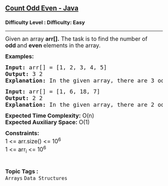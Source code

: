 <h2><a href="https://www.geeksforgeeks.org/problems/count-odd-even-java/1?page=1&category=Arrays&difficulty=Easy&status=unsolved&sortBy=submissions">Count Odd Even - Java</a></h2><h3>Difficulty Level : Difficulty: Easy</h3><hr><div class="problems_problem_content__Xm_eO"><p><span style="font-size: 18px;">Given an array <strong>arr[].</strong> The task is to find the number of <strong>odd&nbsp;</strong>and <strong>even&nbsp;</strong>elements in the array.</span></p>
<p><strong><span style="font-size: 18px;">Examples:</span></strong></p>
<pre><span style="font-size: 18px;"><strong>Input: </strong>arr[] = [1, 2, 3, 4, 5]</span>
<span style="font-size: 18px;"><strong>Output: </strong>3 2</span>
<span style="font-size: 18px;"><strong>Explanation: </strong>In the given array, there are 3 odd elements (1, 3, 5) and 2 even elements (2 and 4).</span></pre>
<pre><span style="font-size: 18px;"><strong>Input: </strong>arr[] = [1, 6, 18, 7]</span>
<span style="font-size: 18px;"><strong>Output: </strong>2 2</span>
<span style="font-size: 18px;"><strong>Explanation: </strong>In the given array, there are 2 odd elements (1, 7) and 2 even elements (6 and 18).</span></pre>
<p><span style="font-size: 18px;"><strong>Expected Time Complexity:</strong>&nbsp;O(n)<br><strong>Expected Auxiliary Space:</strong>&nbsp;O(1)</span></p>
<p><span style="font-size: 18px;"><strong>Constraints:</strong><br>1 &lt;= arr.size() &lt;= 10<sup>6</sup><br>1 &lt;= arr<sub>i</sub> &lt;= 10<sup>6</sup></span></p></div><br><p><span style=font-size:18px><strong>Topic Tags : </strong><br><code>Arrays</code>&nbsp;<code>Data Structures</code>&nbsp;